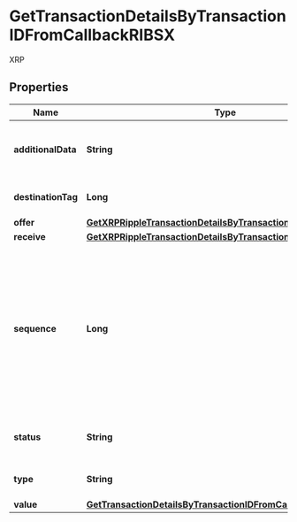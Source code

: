 

# GetTransactionDetailsByTransactionIDFromCallbackRIBSX

XRP

## Properties

| Name | Type | Description | Notes |
|------------ | ------------- | ------------- | -------------|
|**additionalData** | **String** | Represents additional data that may be needed. |  |
|**destinationTag** | **Long** | Defines the destination tag value. |  [optional] |
|**offer** | [**GetXRPRippleTransactionDetailsByTransactionIDRIOffer**](GetXRPRippleTransactionDetailsByTransactionIDRIOffer.md) |  |  |
|**receive** | [**GetXRPRippleTransactionDetailsByTransactionIDRIReceive**](GetXRPRippleTransactionDetailsByTransactionIDRIReceive.md) |  |  |
|**sequence** | **Long** | Defines the transaction input&#39;s sequence as an integer, which is is used when transactions are replaced with newer versions before LockTime. |  |
|**status** | **String** | Defines the status of the transaction. |  |
|**type** | **String** | Defines the type of the transaction. |  |
|**value** | [**GetTransactionDetailsByTransactionIDFromCallbackRIBSXValue**](GetTransactionDetailsByTransactionIDFromCallbackRIBSXValue.md) |  |  |



